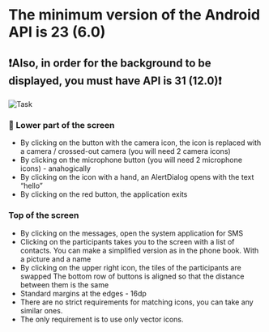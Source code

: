 # The minimum version of the Android API is 23 (6.0)
## :exclamation:Also, in order for the background to be displayed, you must have API is 31 (12.0):exclamation:

![Task](https://user-images.githubusercontent.com/111187206/221679948-eabe44f0-dbbf-4248-85bb-dba59add5a57.jpg)

### :iphone: Lower part of the screen
+ By clicking on the button with the camera icon, the icon is replaced with a camera /
crossed-out camera (you will need 2 camera icons)
+ By clicking on the microphone button (you will need 2 microphone icons) -
anahogically
+ By clicking on the icon with a hand, an AlertDialog opens with the text “hello”
+ By clicking on the red button, the application exits
### Top of the screen
+ By clicking on the messages, open the system application for SMS
+ Clicking on the participants takes you to the screen with a list of contacts.
You can make a simplified version as in the phone book. With a picture and
a name
+ By clicking on the upper right icon, the tiles of the participants are swapped
The bottom row of buttons is aligned so that the distance between them is
the same
+ Standard margins at the edges - 16dp
+ There are no strict requirements for matching icons, you can take any similar ones.
+ The only requirement is to use only vector icons.
